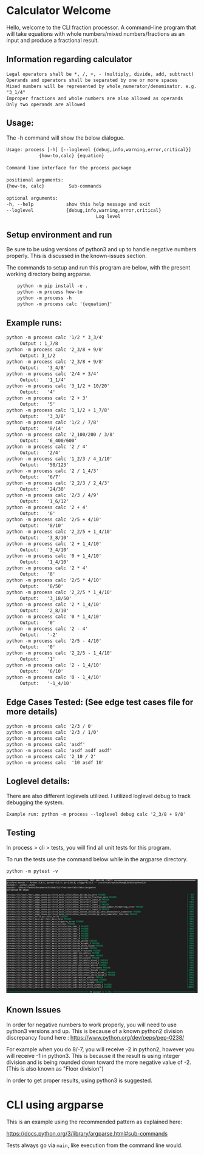 # Calculator Welcome
Hello, welcome to the CLI fraction processor.
A command-line program that will take equations with whole numbers/mixed numbers/fractions as an input and produce a fractional result.

## Information regarding calculator
    Legal operators shall be *, /, +, - (multiply, divide, add, subtract)
    Operands and operators shall be separated by one or more spaces
    Mixed numbers will be represented by whole_numerator/denominator. e.g. "3_1/4"
    Improper fractions and whole numbers are also allowed as operands 
    Only two operands are allowed

## Usage:
The -h command will show the below dialogue.

    Usage: process [-h] [--loglevel {debug,info,warning,error,critical}]
                {how-to,calc} {equation}

    Command line interface for the process package

    positional arguments:
    {how-to, calc}         Sub-commands

    optional arguments:
    -h, --help            show this help message and exit
    --loglevel            {debug,info,warning,error,critical}
                                     Log level

## Setup environment and run
Be sure to be using versions of python3 and up to handle negative numbers properly. This is discussed in the known-issues section.

The commands to setup and run this program are below, with the present working directory being argparse.
        
        python -m pip install -e .
        python -m process how-to
        python -m process -h
        python -m process calc '{equation}'


## Example runs:
    python -m process calc '1/2 * 3_3/4'
         Output : 1_7/8
    python -m process calc '2_3/8 + 9/8'
         Output: 3_1/2
    python -m process calc '2_3/8 + 9/8'
         Output:   '3_4/8'
    python -m process calc '2/4 + 3/4'
         Output:   '1_1/4'
    python -m process calc '3_1/2 + 10/20'
         Output:   '4'
    python -m process calc '2 + 3'
         Output:   '5'
    python -m process calc '1_1/2 + 1_7/8'
         Output:   '3_3/8'
    python -m process calc '1/2 / 7/8'
         Output:   '8/14'
    python -m process calc '2_100/200 / 3/8'
         Output:   '6_400/600'
    python -m process calc '2 / 4'
         Output:   '2/4'
    python -m process calc '1_2/3 / 4_1/10'
         Output:   '50/123'
    python -m process calc '2 / 1_4/3'
         Output:   '6/7'
    python -m process calc '2_2/3 / 2_4/3'
         Output:   '24/30'
    python -m process calc '2/3 / 4/9'
         Output:   '1_6/12'
    python -m process calc '2 + 4'
         Output:   '6'
    python -m process calc '2/5 + 4/10'
         Output:   '8/10'
    python -m process calc '2_2/5 + 1_4/10'
         Output:   '3_8/10'
    python -m process calc '2 + 1_4/10'
         Output:   '3_4/10'
    python -m process calc '0 + 1_4/10'
         Output:   '1_4/10'
    python -m process calc '2 * 4'
         Output:   '8'
    python -m process calc '2/5 * 4/10'
         Output:   '8/50'
    python -m process calc '2_2/5 * 1_4/10'
         Output:   '3_18/50'
    python -m process calc '2 * 1_4/10'
         Output:   '2_8/10'
    python -m process calc '0 * 1_4/10'
         Output:   '0'
    python -m process calc '2 - 4'
         Output:   '-2'
    python -m process calc '2/5 - 4/10'
         Output:   '0'
    python -m process calc '2_2/5 - 1_4/10'
         Output:   '1'
    python -m process calc '2 - 1_4/10'
         Output:   '6/10'
    python -m process calc '0 - 1_4/10'
         Output:   '-1_4/10'

## Edge Cases Tested: (See edge test cases file for more details)
    python -m process calc '2/3 / 0'
    python -m process calc '2/3 / 1/0'
    python -m process calc 
    python -m process calc 'asdf'
    python -m process calc 'asdf asdf asdf'
    python -m process calc '2_10 / 2'
    python -m process calc  '10 asdf 10'

## Loglevel details:
There are also different loglevels utilized. I utilized loglevel debug to track debugging the system.
    
    Example run: python -m process --loglevel debug calc '2_3/8 + 9/8'

## Testing
In process > cli > tests, you will find all unit tests for this program. 

To run the tests use the command below while in the argparse directory.
    
    python -m pytest -v

![alt text](PyTest%20Results.png)

## Known Issues
In order for negative numbers to work properly, you will need to use python3 versions and up.
This is because of a known python2 division discrepancy found here : https://www.python.org/dev/peps/pep-0238/

For example when you do 8/-7, you will receive -2 in python2, however you will receive -1 in python3.
This is because it the result is using integer division and is being rounded down toward the more negative value of -2. (This is also known as "Floor division")

In order to get proper results, using python3 is suggested.



# CLI using argparse

This is an example using the recommended pattern as explained here:

https://docs.python.org/3/library/argparse.html#sub-commands

Tests always go via `main`, like execution from the command line would.
